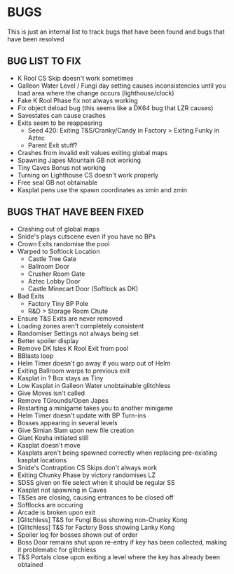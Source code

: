 # BUGS
This is just an internal list to track bugs that have been found and bugs that have been
resolved


## BUG LIST TO FIX
- K Rool CS Skip doesn't work sometimes
- Galleon Water Level / Fungi day setting causes inconsistencies until you load area where the change occurs (lighthouse/clock)
- Fake K Rool Phase fix not always working
- Fix object deload bug (this seems like a DK64 bug that LZR causes)
- Savestates can cause crashes
- Exits seem to be reappearing
	- Seed 420: Exiting T&S/Cranky/Candy in Factory > Exiting Funky in Aztec
	- Parent Exit stuff?
- Crashes from invalid exit values exiting global maps
- Spawning Japes Mountain GB not working
- Tiny Caves Bonus not working
- Turning on Lighthouse CS doesn't work properly
- Free seal GB not obtainable
- Kasplat pens use the spawn coordinates as xmin and zmin

## BUGS THAT HAVE BEEN FIXED
- Crashing out of global maps
- Snide's plays cutscene even if you have no BPs
- Crown Exits randomise the pool
- Warped to Softlock Location
	- Castle Tree Gate
	- Ballroom Door
	- Crusher Room Gate
	- Aztec Lobby Door
	- Castle Minecart Door (Softlock as DK)
- Bad Exits
	- Factory Tiny BP Pole
	- R&D > Storage Room Chute
- Ensure T&S Exits are never removed
- Loading zones aren't completely consistent
- Randomiser Settings not always being set
- Better spoiler display
- Remove DK Isles K Rool Exit from pool
- BBlasts loop
- Helm Timer doesn't go away if you warp out of Helm
- Exiting Ballroom warps to previous exit
- Kasplat in ? Box stays as Tiny
- Low Kasplat in Galleon Water unobtainable glitchless
- Give Moves isn't called
- Remove TGrounds/Open Japes
- Restarting a minigame takes you to another minigame
- Helm Timer doesn't update with BP Turn-ins
- Bosses appearing in several levels
- Give Simian Slam upon new file creation
- Giant Kosha initiated still
- Kasplat doesn't move
- Kasplats aren't being spawned correctly when replacing pre-existing kasplat locations
- Snide's Contraption CS Skips don't always work
- Exiting Chunky Phase by victory randomises LZ
- SDSS given on file select when it should be regular SS
- Kasplat not spawning in Caves
- T&Ses are closing, causing entrances to be closed off
- Softlocks are occuring
- Arcade is broken upon exit
- [Glitchless] T&S for Fungi Boss showing non-Chunky Kong
- [Glitchless] T&S for Factory Boss showing Lanky Kong
- Spoiler log for bosses shown out of order
- Boss Door remains shut upon re-entry if key has been collected, making it problematic for glitchless
- T&S Portals close upon exiting a level where the key has already been obtained